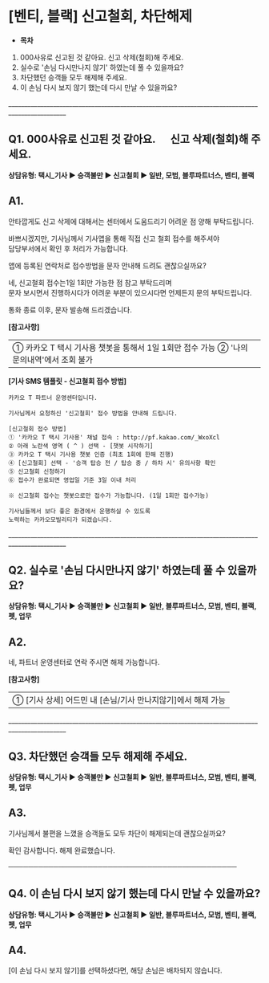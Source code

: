 # [벤티, 블랙] 신고철회, 차단해제

* **목차**

1. 000사유로 신고된 것 같아요. 신고 삭제(철회)해 주세요.
2. 실수로 '손님 다시만나지 않기' 하였는데 풀 수 있을까요?
3. 차단했던 승객들 모두 해제해 주세요.
4. 이 손님 다시 보지 않기 했는데 다시 만날 수 있을까요?

\_\_\_\_\_\_\_\_\_\_\_\_\_\_\_\_\_\_\_\_\_\_\_\_\_\_\_\_\_\_\_\_\_\_\_\_\_\_\_\_\_\_\_\_\_\_\_\_\_\_\_\_\_\_\_\_\_\_\_\_\_\_\_\_\_\_\_\_\_\_\_\_\_\_\_\_\_\_\_\_\_\_\_\_\_\_\_\_\_\_\_\_\_\_\_\_

**Q1. 000사유로 신고된 것 같아요.      신고 삭제(철회)해 주세요.**
----------------------------------------------

**상담유형: 택시\_기사 ▶ 승객불만 ▶ 신고철회 ▶ **일반, 모범, 블루파트너스, 벤티, 블랙****

**A1.**
-------

안타깝게도 신고 삭제에 대해서는 센터에서 도움드리기 어려운 점 양해 부탁드립니다.

바쁘시겠지만, 기사님께서 기사앱을 통해 직접 신고 철회 접수를 해주셔야   
담당부서에서 확인 후 처리가 가능합니다.

앱에 등록된 연락처로 접수방법을 문자 안내해 드려도 괜찮으실까요?

네, 신고철회 접수는1일 1회만 가능한 점 참고 부탁드리며  
문자 보시면서 진행하시다가 어려운 부분이 있으시다면 언제든지 문의 부탁드립니다.

통화 종료 이후, 문자 발송해 드리겠습니다.

**[참고사항]**

|  |
| --- |
| ① 카카오 T 택시 기사용 챗봇을 통해서 1일 1회만 접수 가능 ② '나의 문의내역'에서 조회 불가 |

**[기사 SMS 템플릿 - 신고철회 접수 방법]**

```
카카오 T 파트너 운영센터입니다.  
  
기사님께서 요청하신 '신고철회' 접수 방법을 안내해 드립니다.  
  
[신고철회 접수 방법]   
① '카카오 T 택시 기사용' 채널 접속 : http://pf.kakao.com/_WxoXcl   
② 아래 노란색 영역 ( ^ ) 선택 - [챗봇 시작하기]   
③ 카카오 T 택시 기사용 챗봇 인증 (최초 1회에 한해 진행)   
④ [신고철회] 선택 - '승객 탑승 전 / 탑승 중 / 하차 시' 유의사항 확인   
⑤ 신고철회 신청하기   
⑥ 접수가 완료되면 영업일 기준 3일 이내 처리  
  
※ 신고철회 접수는 챗봇으로만 접수가 가능합니다. (1일 1회만 접수가능)  
  
기사님들께서 보다 좋은 환경에서 운행하실 수 있도록   
노력하는 카카오모빌리티가 되겠습니다.
```

\_\_\_\_\_\_\_\_\_\_\_\_\_\_\_\_\_\_\_\_\_\_\_\_\_\_\_\_\_\_\_\_\_\_\_\_\_\_\_\_\_\_\_\_\_\_\_\_\_\_\_\_\_\_\_\_\_\_\_\_\_\_\_\_\_\_\_\_\_\_\_\_\_\_\_\_\_\_\_\_\_\_\_\_\_\_\_\_\_\_\_\_\_\_\_\_

**Q2. 실수로 '손님 다시만나지 않기' 하였는데 풀 수 있을까요?**
----------------------------------------

**상담유형: 택시\_기사 ▶ 승객불만 ▶ 신고철회 ▶ **일반, 블루파트너스, 모범, 벤티, 블랙, 펫, 업무****

**A2.**
-------

네, 파트너 운영센터로 연락 주시면 해제 가능합니다.

**[참고사항]**

|  |
| --- |
| ① [기사 상세] 어드민 내 [손님/기사 만나지않기]에서 해제 가능 |

\_\_\_\_\_\_\_\_\_\_\_\_\_\_\_\_\_\_\_\_\_\_\_\_\_\_\_\_\_\_\_\_\_\_\_\_\_\_\_\_\_\_\_\_\_\_\_\_\_\_\_\_\_\_\_\_\_\_\_\_\_\_\_\_\_\_\_\_\_\_\_\_\_\_\_\_\_\_\_\_\_\_\_\_\_\_\_\_\_\_\_\_\_\_\_\_

**Q3. 차단했던 승객들 모두 해제해 주세요.**
----------------------------

**상담유형: 택시\_기사 ▶ 승객불만 ▶ 신고철회 ▶ **일반, 블루파트너스, 모범, 벤티, 블랙, 펫, 업무****

**A3.**
-------

기사님께서 불편을 느꼈을 승객들도 모두 차단이 해제되는데 괜찮으실까요?

확인 감사합니다. 해제 완료했습니다.

──────────────────────────────────────────────

**Q4. 이 손님 다시 보지 않기 했는데 다시 만날 수 있을까요?**
---------------------------------------

**상담유형: 택시\_기사 ▶ 승객불만 ▶ 신고철회 ▶ **일반, 블루파트너스, 모범, 벤티, 블랙, 펫, 업무****

**A4.**
-------

[이 손님 다시 보지 않기]를 선택하셨다면, 해당 손님은 배차되지 않습니다.